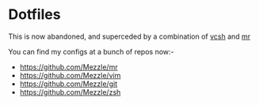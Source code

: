 # Dotfiles

This is now abandoned, and superceded by a combination of [vcsh](https://github.com/RichiH/vcsh) and [mr](https://myrepos.branchable.com/)

You can find my configs at a bunch of repos now:-

* https://github.com/Mezzle/mr
* https://github.com/Mezzle/vim
* https://github.com/Mezzle/git
* https://github.com/Mezzle/zsh
